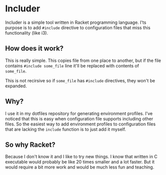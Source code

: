 # Includer

Includer is a simple tool written in Racket programming language.
I'ts purpose is to add `#include` directive to configuration files that
miss this functionality (like i3).

## How does it work?

This is really simple. This copies file from one place to another,
but if the file contains `#include some_file` line it'll be replaced
with contents of `some_file`.

This is not recirsive so if `some_file` has `#include` directives, they won't
be expanded.

## Why?

I use it in my dotfiles repository for generating environment profiles. I've
noticed that this is easy when configuration file supports including other files.
So the easiest way to add environment profiles to configuration files that are
lacking the `include` function is to just add it myself.

## So why Racket?

Because I don't know it and I like to try new things. I know that written in C
executable would probably be like 20 times smaller and a lot faster. But it would
require a bit more work and would be much less fun and teaching.
